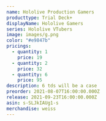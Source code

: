 ```yaml
---
name: Hololive Production Gamers
producttype: Trial Deck+
displayName: Hololive Gamers
series: Hololive VTubers
image: images/g.png
color: "#e9847b"
pricings:
  - quantity: 1
    price: 19
  - quantity: 2
    price: 32
  - quantity: 6
    price: 95
description: 6 tds will be a case
preorder: 2021-08-07T16:00:00.000Z
release: 2021-09-23T16:00:00.000Z
asin: s-SLJkIAUg1-s
merchandise: weiss
---
```

